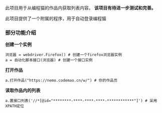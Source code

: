 此项目用于从编程猫的作品内获取列表内容。
**该项目有待进一步测试和完善。**

此项目提供了一个附属的程序，用于自动登录编程猫

### 部分功能介绍

**创建一个实例**

    浏览器 = webdriver.Firefox() # 创建一个firefox浏览器实例
    a = 自动化脚本接口(浏览器) # 创建一个接口实例
**打开作品**

    a.打开作品("https://nemo.codemao.cn/w/") # 你的作品页
**读取作品内的列表**

    a.置接口列表('//*[@id="********-****-****-****-************"]') # 采用XPATH定位
